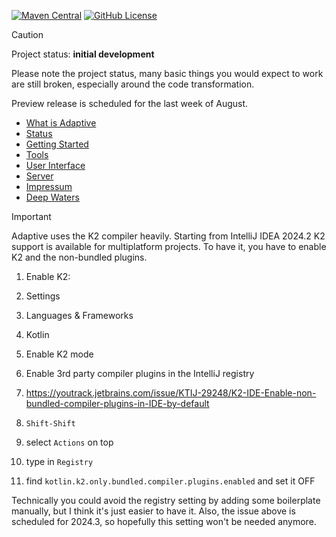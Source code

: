 [![Maven Central](https://img.shields.io/maven-central/v/fun.adaptive/adaptive-core)](https://mvnrepository.com/artifact/fun.adaptive/adaptive-core)
[![GitHub License](https://img.shields.io/badge/license-Apache%20License%202.0-blue.svg?style=flat)](http://www.apache.org/licenses/LICENSE-2.0)

> [!CAUTION]
>
> Project status: **initial development**
>
> Please note the project status, many basic things you would expect to work are still
> broken, especially around the code transformation.
>
> Preview release is scheduled for the last week of August.
>

* [What is Adaptive](./doc/what-is-adaptive.md)
* [Status](./doc/status.md)
* [Getting Started](./doc/getting-started.md)
* [Tools](./doc/tools.md)
* [User Interface](./doc/ui/readme.md)
* [Server](./doc/server/readme.md)
* [Impressum](./doc/impressum.md)
* [Deep Waters](./doc/internals)

> [!IMPORTANT]
> 
> Adaptive uses the K2 compiler heavily. Starting from IntelliJ IDEA 2024.2 K2 support is available for multiplatform
> projects. To have it, you have to enable K2 and the non-bundled plugins.
>
> 1. Enable K2:
>   1. Settings
>   2. Languages & Frameworks
>   3. Kotlin
>   4. Enable K2 mode
>
> 
> 1. Enable 3rd party compiler plugins in the IntelliJ registry
>   1. https://youtrack.jetbrains.com/issue/KTIJ-29248/K2-IDE-Enable-non-bundled-compiler-plugins-in-IDE-by-default
>   2. `Shift-Shift` 
>   3. select `Actions` on top
>   4. type in `Registry`
>   5. find `kotlin.k2.only.bundled.compiler.plugins.enabled` and set it OFF
> 
> Technically you could avoid the registry setting by adding some boilerplate manually, but I think it's just
> easier to have it. Also, the issue above is scheduled for 2024.3, so hopefully this setting won't be needed
> anymore.
>
